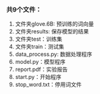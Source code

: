 ### 共9个文件：

1. 文件夹glove.6B: 预训练的词向量
2. 文件夹results: 保存模型的结果
3. 文件夹test：训练集
4. 文件夹train：测试集
5. data_process.py: 数据处理程序
6. model.py：模型程序
7. report.pdf：实验报告
8. start.py：开始程序
9. stop_word.txt：停用词文件
